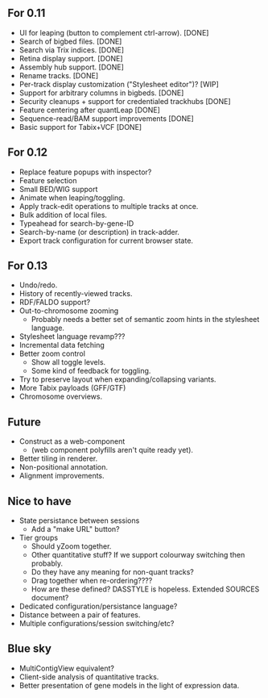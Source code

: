 For 0.11
--------

  - UI for leaping (button to complement ctrl-arrow). [DONE]
  - Search of bigbed files. [DONE]
  - Search via Trix indices. [DONE]
  - Retina display support. [DONE]
  - Assembly hub support. [DONE]
  - Rename tracks. [DONE]
  - Per-track display customization ("Stylesheet editor")? [WIP]
  - Support for arbitrary columns in bigbeds. [DONE]
  - Security cleanups + support for credentialed trackhubs [DONE]
  - Feature centering after quantLeap [DONE]
  - Sequence-read/BAM support improvements [DONE]
  - Basic support for Tabix+VCF [DONE]

For 0.12
--------

  - Replace feature popups with inspector?
  - Feature selection
  - Small BED/WIG support
  - Animate when leaping/toggling.
  - Apply track-edit operations to multiple tracks at once.
  - Bulk addition of local files.
  - Typeahead for search-by-gene-ID
  - Search-by-name (or description) in track-adder.
  - Export track configuration for current browser state.

For 0.13
--------

  - Undo/redo.  
  - History of recently-viewed tracks.
  - RDF/FALDO support?
  - Out-to-chromosome zooming
    + Probably needs a better set of semantic zoom hints in the
      stylesheet language.
  - Stylesheet language revamp???  
  - Incremental data fetching
  - Better zoom control
    + Show all toggle levels.
    + Some kind of feedback for toggling.
  - Try to preserve layout when expanding/collapsing variants.
  - More Tabix payloads (GFF/GTF)
  - Chromosome overviews.

Future
-------------

 - Construct as a web-component
   + (web component polyfills aren't quite ready yet).
 - Better tiling in renderer.
 - Non-positional annotation.
 - Alignment improvements.

Nice to have
------------

 - State persistance between sessions
     + Add a "make URL" button?
 - Tier groups
     + Should yZoom together.
     + Other quantitative stuff?  If we support colourway switching then probably.
     + Do they have any meaning for non-quant tracks?
     + Drag together when re-ordering????
     + How are these defined?  DASSTYLE is hopeless.  Extended SOURCES document?
 - Dedicated configuration/persistance language?
 - Distance between a pair of features.
 - Multiple configurations/session switching/etc?

Blue sky
--------
    
 - MultiContigView equivalent?
 - Client-side analysis of quantitative tracks.
 - Better presentation of gene models in the light of expression data.